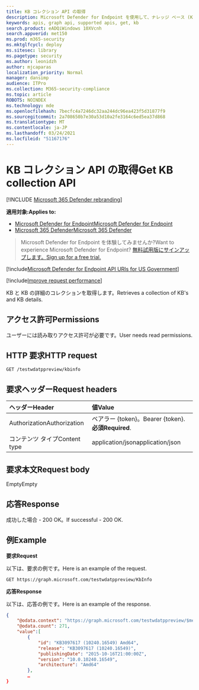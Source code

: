 ```yaml
---
title: KB コレクション API の取得
description: Microsoft Defender for Endpoint を使用して、ナレッジ ベース (KB) と KB の詳細のコレクションを取得します。
keywords: apis, graph api, supported apis, get, kb
search.product: eADQiWindows 10XVcnh
search.appverid: met150
ms.prod: m365-security
ms.mktglfcycl: deploy
ms.sitesec: library
ms.pagetype: security
ms.author: leonidzh
author: mjcaparas
localization_priority: Normal
manager: dansimp
audience: ITPro
ms.collection: M365-security-compliance
ms.topic: article
ROBOTS: NOINDEX
ms.technology: mde
ms.openlocfilehash: 7becfc4a7246dc32aa244dc96ea423f5d31877f9
ms.sourcegitcommit: 2a708650b7e30a53d10a2fe3164c6ed5ea37d868
ms.translationtype: MT
ms.contentlocale: ja-JP
ms.lasthandoff: 03/24/2021
ms.locfileid: "51167176"
---
```

# <a name="get-kb-collection-api"></a><span data-ttu-id="a1420-104">KB コレクション API の取得</span><span class="sxs-lookup"><span data-stu-id="a1420-104">Get KB collection API</span></span>

[!INCLUDE [Microsoft 365 Defender rebranding](../../includes/microsoft-defender.md)]

<span data-ttu-id="a1420-105">**適用対象:**</span><span class="sxs-lookup"><span data-stu-id="a1420-105">**Applies to:**</span></span>
- [<span data-ttu-id="a1420-106">Microsoft Defender for Endpoint</span><span class="sxs-lookup"><span data-stu-id="a1420-106">Microsoft Defender for Endpoint</span></span>](https://go.microsoft.com/fwlink/p/?linkid=2154037)
- [<span data-ttu-id="a1420-107">Microsoft 365 Defender</span><span class="sxs-lookup"><span data-stu-id="a1420-107">Microsoft 365 Defender</span></span>](https://go.microsoft.com/fwlink/?linkid=2118804)

> <span data-ttu-id="a1420-108">Microsoft Defender for Endpoint を体験してみませんか?</span><span class="sxs-lookup"><span data-stu-id="a1420-108">Want to experience Microsoft Defender for Endpoint?</span></span> [<span data-ttu-id="a1420-109">無料試用版にサインアップします。</span><span class="sxs-lookup"><span data-stu-id="a1420-109">Sign up for a free trial.</span></span>](https://www.microsoft.com/microsoft-365/windows/microsoft-defender-atp?ocid=docs-wdatp-exposedapis-abovefoldlink) 

[!include[Microsoft Defender for Endpoint API URIs for US Government](../../includes/microsoft-defender-api-usgov.md)]

[!include[Improve request performance](../../includes/improve-request-performance.md)]

<span data-ttu-id="a1420-110">KB と KB の詳細のコレクションを取得します。</span><span class="sxs-lookup"><span data-stu-id="a1420-110">Retrieves a collection of KB's and KB details.</span></span>

## <a name="permissions"></a><span data-ttu-id="a1420-111">アクセス許可</span><span class="sxs-lookup"><span data-stu-id="a1420-111">Permissions</span></span>
<span data-ttu-id="a1420-112">ユーザーには読み取りアクセス許可が必要です。</span><span class="sxs-lookup"><span data-stu-id="a1420-112">User needs read permissions.</span></span>

## <a name="http-request"></a><span data-ttu-id="a1420-113">HTTP 要求</span><span class="sxs-lookup"><span data-stu-id="a1420-113">HTTP request</span></span>
```
GET /testwdatppreview/kbinfo
```

## <a name="request-headers"></a><span data-ttu-id="a1420-114">要求ヘッダー</span><span class="sxs-lookup"><span data-stu-id="a1420-114">Request headers</span></span>

<span data-ttu-id="a1420-115">ヘッダー</span><span class="sxs-lookup"><span data-stu-id="a1420-115">Header</span></span> | <span data-ttu-id="a1420-116">値</span><span class="sxs-lookup"><span data-stu-id="a1420-116">Value</span></span> 
:---|:---
<span data-ttu-id="a1420-117">Authorization</span><span class="sxs-lookup"><span data-stu-id="a1420-117">Authorization</span></span> | <span data-ttu-id="a1420-118">ベアラー {token}。</span><span class="sxs-lookup"><span data-stu-id="a1420-118">Bearer {token}.</span></span> <span data-ttu-id="a1420-119">**必須**</span><span class="sxs-lookup"><span data-stu-id="a1420-119">**Required**.</span></span>
<span data-ttu-id="a1420-120">コンテンツ タイプ</span><span class="sxs-lookup"><span data-stu-id="a1420-120">Content type</span></span> | <span data-ttu-id="a1420-121">application/json</span><span class="sxs-lookup"><span data-stu-id="a1420-121">application/json</span></span>

## <a name="request-body"></a><span data-ttu-id="a1420-122">要求本文</span><span class="sxs-lookup"><span data-stu-id="a1420-122">Request body</span></span>
<span data-ttu-id="a1420-123">Empty</span><span class="sxs-lookup"><span data-stu-id="a1420-123">Empty</span></span>

## <a name="response"></a><span data-ttu-id="a1420-124">応答</span><span class="sxs-lookup"><span data-stu-id="a1420-124">Response</span></span>
<span data-ttu-id="a1420-125">成功した場合 - 200 OK。</span><span class="sxs-lookup"><span data-stu-id="a1420-125">If successful - 200 OK.</span></span>

## <a name="example"></a><span data-ttu-id="a1420-126">例</span><span class="sxs-lookup"><span data-stu-id="a1420-126">Example</span></span>

<span data-ttu-id="a1420-127">**要求**</span><span class="sxs-lookup"><span data-stu-id="a1420-127">**Request**</span></span>

<span data-ttu-id="a1420-128">以下は、要求の例です。</span><span class="sxs-lookup"><span data-stu-id="a1420-128">Here is an example of the request.</span></span>

```http
GET https://graph.microsoft.com/testwdatppreview/KbInfo
```

<span data-ttu-id="a1420-129">**応答**</span><span class="sxs-lookup"><span data-stu-id="a1420-129">**Response**</span></span>

<span data-ttu-id="a1420-130">以下は、応答の例です。</span><span class="sxs-lookup"><span data-stu-id="a1420-130">Here is an example of the response.</span></span>

```json
{
    "@odata.context": "https://graph.microsoft.com/testwdatppreview/$metadata#KbInfo",
    "@odata.count": 271,
    "value":[
        {
            "id": "KB3097617 (10240.16549) Amd64",
            "release": "KB3097617 (10240.16549)",
            "publishingDate": "2015-10-16T21:00:00Z",
            "version": "10.0.10240.16549",
            "architecture": "Amd64"
        },
        …
}
```
